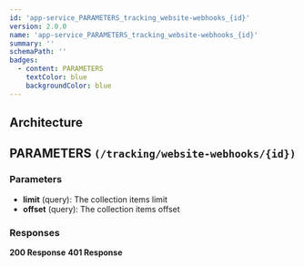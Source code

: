 ```yaml
---
id: 'app-service_PARAMETERS_tracking_website-webhooks_{id}'
version: 2.0.0
name: 'app-service_PARAMETERS_tracking_website-webhooks_{id}'
summary: ''
schemaPath: ''
badges:
  - content: PARAMETERS
    textColor: blue
    backgroundColor: blue
---
```

## Architecture
<NodeGraph />



## PARAMETERS `(/tracking/website-webhooks/{id})`

### Parameters
- **limit** (query): The collection items limit
- **offset** (query): The collection items offset




### Responses
**200 Response**
<SchemaViewer file="response-200.json" maxHeight="500" id="response-200" />
      **401 Response**
<SchemaViewer file="response-401.json" maxHeight="500" id="response-401" />

